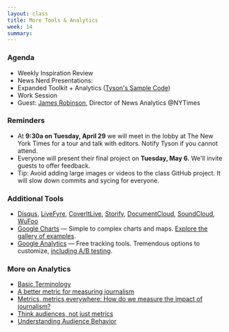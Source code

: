 ```yaml
---
layout: class
title: More Tools & Analytics
week: 14
summary: 
---
```


### Agenda

* Weekly Inspiration Review
* News Nerd Presentations: 
* Expanded Toolkit + Analytics ([Tyson's Sample Code](https://github.com/tysone/2014-columbia-projects/blob/gh-pages/Tyson/google-tools/index.html))
* Work Session
* Guest: [James Robinson](https://twitter.com/JamesGRobinson), Director of News Analytics @NYTimes

### Reminders

* At **9:30a on Tuesday, April 29** we will meet in the lobby at The New York Times for a tour and talk with editors. Notify Tyson if you cannot attend.
* Everyone will present their final project on **Tuesday, May 6.** We'll invite guests to offer feedback.
* Tip: Avoid adding large images or videos to the class GitHub project. It will slow down commits and sycing for everyone.


### Additional Tools

* [Disqus](http://disqus.com/), [LiveFyre](http://web.livefyre.com/), [CoverItLive](http://www.coveritlive.com/), [Storify](https://storify.com/), [DocumentCloud](http://www.documentcloud.org/), [SoundCloud](http://soundcloud.com/), [WuFoo](http://www.wufoo.com/)
* [Google Charts](https://developers.google.com/chart/) — Simple to complex charts and maps. [Explore the gallery of examples](https://developers.google.com/chart/interactive/docs/gallery).
* [Google Analytics](http://www.google.com/analytics/) — Free tracking tools. Tremendous options to customize, [including A/B testing](https://support.google.com/analytics/answer/1745149).

### More on Analytics

* [Basic Terminology](https://www.mediabistro.com/10000words/the-journalists-guide-to-analytics_b875)
* [A better metric for measuring journalism](http://www.greglinch.com/2012/01/quantifying-impact-a-better-metric-for-measuring-journalism.html)
* [Metrics, metrics everywhere: How do we measure the impact of journalism?](http://www.niemanlab.org/2012/08/metrics-metrics-everywhere-how-do-we-measure-the-impact-of-journalism/s)
* [Think audiences, not just metrics](http://www.niemanlab.org/2013/12/think-audiences-not-just-metrics/)
* [Understanding Audience Behavior](http://blog.chartbeat.com/2014/04/02/audience-building-vulture-com-case-study/)
